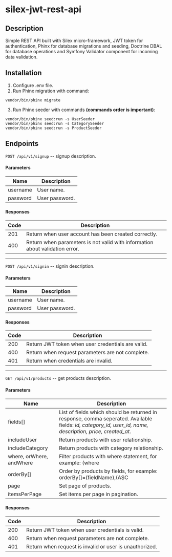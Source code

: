 # silex-jwt-rest-api

## Description
Simple REST API built with Silex micro-framework, JWT token for authentication, Phinx for database migrations and seeding, Doctrine DBAL for database operations and Symfony Validator component for incoming data validation.

## Installation
1. Configure .env file.
2. Run Phinx migration with command:
```
vendor/bin/phinx migrate
```
3. Run Phinx seeder with commands **(commands order is important)**:
```
vendor/bin/phinx seed:run -s UserSeeder
vendor/bin/phinx seed:run -s CategorySeeder
vendor/bin/phinx seed:run -s ProductSeeder
```

## Endpoints
``POST /api/v1/signup`` -- signup description.
#### Parameters
Name|Description
-|-
username|User name.
password|User password.
#### Responses
Code|Description
-|-
201|Return when user account has been created correctly.
400|Return when parameters is not valid with information about validation error.
---
``POST /api/v1/signin`` -- signin description.
#### Parameters
Name|Description
-|-
username|User name.
password|User password.
#### Responses
Code|Description
-|-
200|Return JWT token when user credentials are valid.
400|Return when request parameters are not complete.
401|Return when credentials are invalid.
---
``GET /api/v1/products`` -- get products description.
#### Parameters
Name|Description
-|-
fields[]|List of fields which should be returned in response, comma seperated. Available fields: *id, category_id, user_id, name, description, price, created_at*.
includeUser|Return products with user relationship.
includeCategory|Return products with category relationship.
where, orWhere, andWhere|Filter products with where statement, for example: (where|orWhere|andWhere)=(fieldName),(eq|neq|lt|lte|gt|gte),(value).
orderBy[]|Order by products by fields, for example: orderBy[]=(fieldName),(ASC|DESC).
page|Set page of products.
itemsPerPage|Set items per page in pagination.
#### Responses
Code|Description
-|-
200|Return JWT token when user credentials is valid.
400|Return when request parameters are not complete.
401|Return when request is invalid or user is unauthorized.